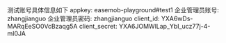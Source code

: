 测试账号具体信息如下
    appkey: easemob-playground#test1
    企业管理员账号: zhangjianguo
    企业管理员密码: zhangjianguo 
    client_id: YXA6wDs-MARqEeSO0VcBzaqg5A
    client_secret: YXA6JOMWlLap_YbI_ucz77j-4-mI0JA